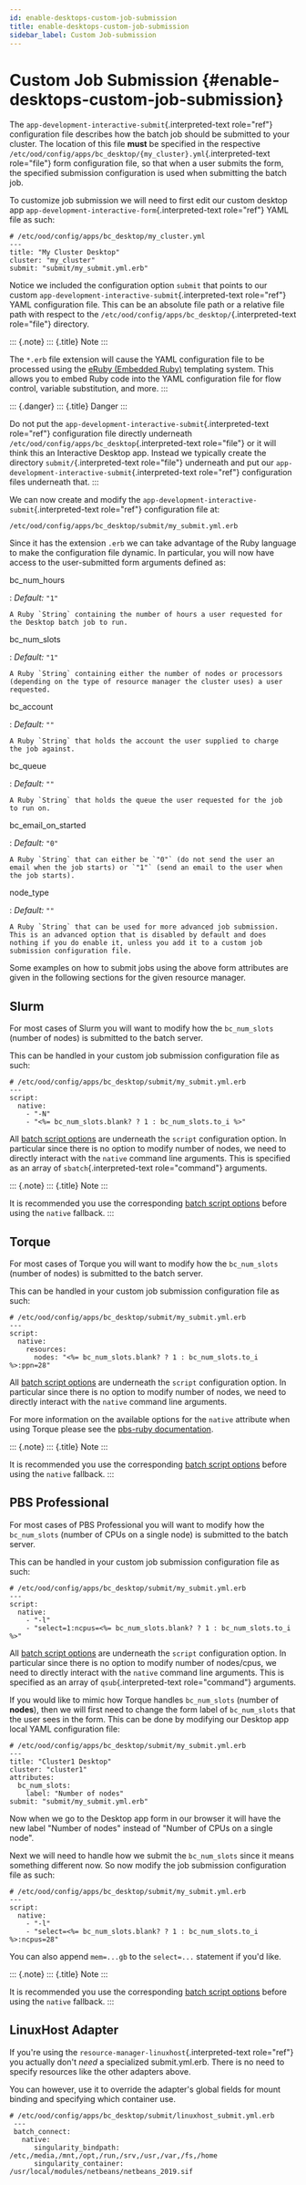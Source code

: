 ```yaml
---
id: enable-desktops-custom-job-submission
title: enable-desktops-custom-job-submission
sidebar_label: Custom Job-submission
---
```

Custom Job Submission {#enable-desktops-custom-job-submission}
=====================

The `app-development-interactive-submit`{.interpreted-text role="ref"}
configuration file describes how the batch job should be submitted to
your cluster. The location of this file **must** be specified in the
respective
`/etc/ood/config/apps/bc_desktop/{my_cluster}.yml`{.interpreted-text
role="file"} form configuration file, so that when a user submits the
form, the specified submission configuration is used when submitting the
batch job.

To customize job submission we will need to first edit our custom
desktop app `app-development-interactive-form`{.interpreted-text
role="ref"} YAML file as such:

``` {.yaml}
# /etc/ood/config/apps/bc_desktop/my_cluster.yml
---
title: "My Cluster Desktop"
cluster: "my_cluster"
submit: "submit/my_submit.yml.erb"
```

Notice we included the configuration option `submit` that points to our
custom `app-development-interactive-submit`{.interpreted-text
role="ref"} YAML configuration file. This can be an absolute file path
or a relative file path with respect to the
`/etc/ood/config/apps/bc_desktop/`{.interpreted-text role="file"}
directory.

::: {.note}
::: {.title}
Note
:::

The `*.erb` file extension will cause the YAML configuration file to be
processed using the [eRuby (Embedded
Ruby)](https://en.wikipedia.org/wiki/ERuby) templating system. This
allows you to embed Ruby code into the YAML configuration file for flow
control, variable substitution, and more.
:::

::: {.danger}
::: {.title}
Danger
:::

Do not put the `app-development-interactive-submit`{.interpreted-text
role="ref"} configuration file directly underneath
`/etc/ood/config/apps/bc_desktop`{.interpreted-text role="file"} or it
will think this an Interactive Desktop app. Instead we typically create
the directory `submit/`{.interpreted-text role="file"} underneath and
put our `app-development-interactive-submit`{.interpreted-text
role="ref"} configuration files underneath that.
:::

We can now create and modify the
`app-development-interactive-submit`{.interpreted-text role="ref"}
configuration file at:

    /etc/ood/config/apps/bc_desktop/submit/my_submit.yml.erb

Since it has the extension `.erb` we can take advantage of the Ruby
language to make the configuration file dynamic. In particular, you will
now have access to the user-submitted form arguments defined as:

bc\_num\_hours

:   *Default:* `"1"`

    A Ruby `String` containing the number of hours a user requested for
    the Desktop batch job to run.

bc\_num\_slots

:   *Default:* `"1"`

    A Ruby `String` containing either the number of nodes or processors
    (depending on the type of resource manager the cluster uses) a user
    requested.

bc\_account

:   *Default:* `""`

    A Ruby `String` that holds the account the user supplied to charge
    the job against.

bc\_queue

:   *Default:* `""`

    A Ruby `String` that holds the queue the user requested for the job
    to run on.

bc\_email\_on\_started

:   *Default:* `"0"`

    A Ruby `String` that can either be `"0"` (do not send the user an
    email when the job starts) or `"1"` (send an email to the user when
    the job starts).

node\_type

:   *Default:* `""`

    A Ruby `String` that can be used for more advanced job submission.
    This is an advanced option that is disabled by default and does
    nothing if you do enable it, unless you add it to a custom job
    submission configuration file.

Some examples on how to submit jobs using the above form attributes are
given in the following sections for the given resource manager.

Slurm
-----

For most cases of Slurm you will want to modify how the `bc_num_slots`
(number of nodes) is submitted to the batch server.

This can be handled in your custom job submission configuration file as
such:

``` {.yaml}
# /etc/ood/config/apps/bc_desktop/submit/my_submit.yml.erb
---
script:
  native:
    - "-N"
    - "<%= bc_num_slots.blank? ? 1 : bc_num_slots.to_i %>"
```

All [batch script
options](http://www.rubydoc.info/gems/ood_core/OodCore/Job/Script) are
underneath the `script` configuration option. In particular since there
is no option to modify number of nodes, we need to directly interact
with the `native` command line arguments. This is specified as an array
of `sbatch`{.interpreted-text role="command"} arguments.

::: {.note}
::: {.title}
Note
:::

It is recommended you use the corresponding [batch script
options](http://www.rubydoc.info/gems/ood_core/OodCore/Job/Script)
before using the `native` fallback.
:::

Torque
------

For most cases of Torque you will want to modify how the `bc_num_slots`
(number of nodes) is submitted to the batch server.

This can be handled in your custom job submission configuration file as
such:

``` {.yaml}
# /etc/ood/config/apps/bc_desktop/submit/my_submit.yml.erb
---
script:
  native:
    resources:
      nodes: "<%= bc_num_slots.blank? ? 1 : bc_num_slots.to_i %>:ppn=28"
```

All [batch script
options](http://www.rubydoc.info/gems/ood_core/OodCore/Job/Script) are
underneath the `script` configuration option. In particular since there
is no option to modify number of nodes, we need to directly interact
with the `native` command line arguments.

For more information on the available options for the `native` attribute
when using Torque please see the [pbs-ruby
documentation](http://www.rubydoc.info/gems/pbs/PBS/Batch#submit_script-instance_method).

::: {.note}
::: {.title}
Note
:::

It is recommended you use the corresponding [batch script
options](http://www.rubydoc.info/gems/ood_core/OodCore/Job/Script)
before using the `native` fallback.
:::

PBS Professional
----------------

For most cases of PBS Professional you will want to modify how the
`bc_num_slots` (number of CPUs on a single node) is submitted to the
batch server.

This can be handled in your custom job submission configuration file as
such:

``` {.yaml}
# /etc/ood/config/apps/bc_desktop/submit/my_submit.yml.erb
---
script:
  native:
    - "-l"
    - "select=1:ncpus=<%= bc_num_slots.blank? ? 1 : bc_num_slots.to_i %>"
```

All [batch script
options](http://www.rubydoc.info/gems/ood_core/OodCore/Job/Script) are
underneath the `script` configuration option. In particular since there
is no option to modify number of nodes/cpus, we need to directly
interact with the `native` command line arguments. This is specified as
an array of `qsub`{.interpreted-text role="command"} arguments.

If you would like to mimic how Torque handles `bc_num_slots` (number of
**nodes**), then we will first need to change the form label of
`bc_num_slots` that the user sees in the form. This can be done by
modifying our Desktop app local YAML configuration file:

``` {.yaml}
# /etc/ood/config/apps/bc_desktop/submit/my_submit.yml.erb
---
title: "Cluster1 Desktop"
cluster: "cluster1"
attributes:
  bc_num_slots:
    label: "Number of nodes"
submit: "submit/my_submit.yml.erb"
```

Now when we go to the Desktop app form in our browser it will have the
new label \"Number of nodes\" instead of \"Number of CPUs on a single
node\".

Next we will need to handle how we submit the `bc_num_slots` since it
means something different now. So now modify the job submission
configuration file as such:

``` {.yaml}
# /etc/ood/config/apps/bc_desktop/submit/my_submit.yml.erb
---
script:
  native:
    - "-l"
    - "select=<%= bc_num_slots.blank? ? 1 : bc_num_slots.to_i %>:ncpus=28"
```

You can also append `mem=...gb` to the `select=...` statement if you\'d
like.

::: {.note}
::: {.title}
Note
:::

It is recommended you use the corresponding [batch script
options](http://www.rubydoc.info/gems/ood_core/OodCore/Job/Script)
before using the `native` fallback.
:::

LinuxHost Adapter
-----------------

If you\'re using the `resource-manager-linuxhost`{.interpreted-text
role="ref"} you actually don\'t *need* a specialized submit.yml.erb.
There is no need to specify resources like the other adapters above.

You can however, use it to override the adapter\'s global fields for
mount binding and specifying which container use.

``` {.yaml}
# /etc/ood/config/apps/bc_desktop/submit/linuxhost_submit.yml.erb
 ---
 batch_connect:
   native:
      singularity_bindpath: /etc,/media,/mnt,/opt,/run,/srv,/usr,/var,/fs,/home
      singularity_container: /usr/local/modules/netbeans/netbeans_2019.sif
```
